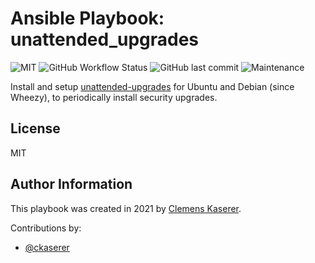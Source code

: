 # Ansible Playbook: unattended_upgrades

![MIT](https://img.shields.io/badge/license-MIT-brightgreen.svg?style=flat-square)
![GitHub Workflow Status](https://img.shields.io/github/workflow/status/gepaplexx/playbook-unattended-upgrades/Main?style=flat-square)
![GitHub last commit](https://img.shields.io/github/last-commit/gepaplexx/playbook-unattended-upgrades?style=flat-square)
![Maintenance](https://img.shields.io/maintenance/yes/2022?style=flat-square)

Install and setup [unattended-upgrades](https://launchpad.net/unattended-upgrades) for Ubuntu and Debian (since Wheezy), to periodically install security upgrades.

## License

MIT

## Author Information

This playbook was created in 2021 by [Clemens Kaserer](https://www.ckaserer.dev/).

Contributions by:

- [@ckaserer](https://github.com/ckaserer)
